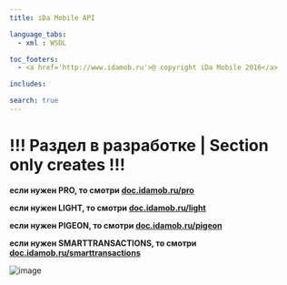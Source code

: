 ```yaml
---
title: iDa Mobile API

language_tabs:
  - xml : WSDL

toc_footers:
  - <a href='http://www.idamob.ru'>@ copyright iDa Mobile 2016</a>

includes:

search: true
---
```


# !!! Раздел в разработке | Section only creates !!!

**если нужен PRO, то смотри [doc.idamob.ru/pro](https://doc.idamob.ru/pro)**

**если нужен LIGHT, то смотри [doc.idamob.ru/light](https://doc.idamob.ru/light)**

**если нужен PIGEON, то смотри [doc.idamob.ru/pigeon](https://doc.idamob.ru/pigeon)**

**если нужен SMARTTRANSACTIONS, то смотри [doc.idamob.ru/smarttransactions](https://doc.idamob.ru/smarttransactions)**

![image](//placehold.it/800x200 "Некое название при наведении")
